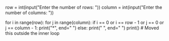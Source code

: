 row = int(input("Enter the number of rows: "))
column = int(input("Enter the number of columns: "))

for i in range(row):
    for j in range(column):
        if i == 0 or i == row - 1 or j == 0 or j == column - 1:
            print("*", end=" ")
        else:
            print(" ", end=" ")
    print()  # Moved this outside the inner loop

